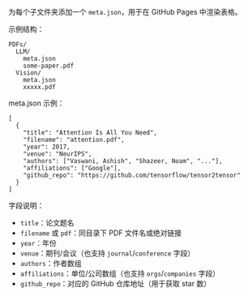 为每个子文件夹添加一个 `meta.json`，用于在 GitHub Pages 中渲染表格。

示例结构：

```
PDFs/
  LLM/
    meta.json
    some-paper.pdf
  Vision/
    meta.json
    xxxxx.pdf
```

meta.json 示例：

```
[
  {
    "title": "Attention Is All You Need",
    "filename": "attention.pdf",         
    "year": 2017,
    "venue": "NeurIPS",
    "authors": ["Vaswani, Ashish", "Shazeer, Noam", "..."],
    "affiliations": ["Google"],
    "github_repo": "https://github.com/tensorflow/tensor2tensor"  
  }
]
```

字段说明：

- `title`：论文题名
- `filename` 或 `pdf`：同目录下 PDF 文件名或绝对链接
- `year`：年份
- `venue`：期刊/会议（也支持 `journal`/`conference` 字段）
- `authors`：作者数组
- `affiliations`：单位/公司数组（也支持 `orgs`/`companies` 字段）
- `github_repo`：对应的 GitHub 仓库地址（用于获取 star 数）


